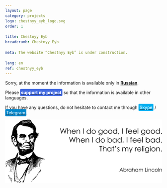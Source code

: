 ```yaml
---
layout: page
category: projects
logo: chestnyy_eyb_logo.svg
order: 1

title: Chestnyy Eyb
breadcrumb: Chestnyy Eyb

meta: The website “Chestnyy Eyb” is under construction.

lang: en
ref: chestnyy_eyb
---
```


Sorry, at the moment the information is available only in **<a href="https://lincolnvirus.com/projects/ru/chestnyy_eyb/" target="_blank">Russian</a>**.

Please **<a href="https://www.paypal.com/cgi-bin/webscr?cmd=_s-xclick&hosted_button_id=T3KLFW2TE8SJC&source=url" target="_blank"><span style="background-color:#4169E1; color:white; padding:3px; border-radius: 3px">support&nbsp;my&nbsp;project</span></a>** so that the information is available in other languages.

If you have any questions, do not hesitate to contact me through <a href="skype:chutkoy89?call" target="_blank"><span style="background-color:#00aff0; color:white; padding:3px; border-radius: 3px">Skype</span></a> / <a href="https://t.me/chutkoy" target="_blank"><span style="background-color:#0088cc; color:white; padding:3px; border-radius: 3px">Telegram</span></a>.

<a data-fancybox="gallery" href="/img/programming/Lincoln.png"><img src="/img/programming/Lincoln.png" alt=""></a>
